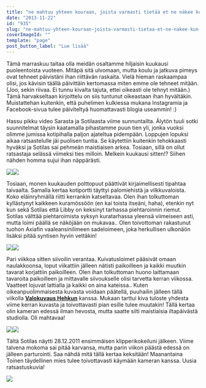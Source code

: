 ```yaml
---
title: "ne mahtuu yhteen kouraan, joista varmasti tietää et ne näkee kun ne katsoo."
date: "2013-11-22"
id: "935"
slug: "ne-mahtuu-yhteen-kouraan-joista-varmasti-tietaa-et-ne-nakee-kun-ne-katsoo"
coverImageId: ""
template: "page"
post_button_label: "Lue lisää"
---
```


Tämä marraskuu taitaa olla meidän osaltamme hiljaisin kuukausi puoleentoista vuoteen. Mitäpä sitä ulvomaan, mutta koulu ja jatkuva pimeys ovat tehneet päivistäni ihan riittävän raskaita. Vielä hieman raskaampaa olisi, jos kävisin täällä päivittäin kertomassa miten emme ole tehneet mitään. (Joo, sekin riivaa. Ei tunnu kivalta tajuta, ettei oikeasti ole tehnyt mitään.) Tämä harvakseltaan kirjoittelu on siis tuntunut oikeastaan ihan hyvältäkin. Muistattehan kuitenkin, että puhelimen kulkiessa mukana Instagramia ja Facebook-sivua tulee päiviteltyä huomattavasti blogia useammin! :)

  

  
Hassu pikku video Sarasta ja Sotilaasta viime sunnuntailta. Älytön tuuli sotki suunnitelmat täysin kaatamalla pihastamme puun tien yli, jonka vuoksi olimme jumissa kotipihalla paljon ajateltua pidempään. Loppujen lopuksi aikaa ratsastelulle jäi puolisen tuntia. Se käytettiin kuitenkin tehokkaasti hyväksi ja Sotilas sai pehmeän maistiaisen arkea. Tosiaan, sillä on ollut ratsastaja selässä viimeksi ties milloin. Melkein kuukausi sitten!? Siihen nähden homma sujui ihan näppärästi.  
  

[![](images/IMG_1866.png)](http://3.bp.blogspot.com/-ghJZIGw3188/Uo-su3OgvUI/AAAAAAAAHXc/QoVEs-55TPQ/s1600/IMG_1866.png)[![](images/IMG_1906.png)](http://2.bp.blogspot.com/-ddW8Nm-X7yM/Uo-svEx6YSI/AAAAAAAAHXg/H31kK7qOVoE/s1600/IMG_1906.png)

  
Tosiaan, monen kuukauden polttopuut päättivät kirjaimellisesti tipahtaa taivaalta. Samalla kertaa kotiportti täyttyi palomiehistä ja vilkkuvaloista. Koko eläinryhmällä riitti kerrankin katseltavaa. Olen ihan tolkuttoman kyllästynyt kaikkeen kuramössöön (en kai toista itseäni, haha), etenkin nyt kun sekä Sotilas että Libby on keksinyt tarhassa piehtaroinnin riemut. Sotilas välttää piehtaroimista syksyn kuratarhassa yleensä viimeiseen asti, mutta loimi päällä se näköjään on mukavaa.. Olen toivottoman rakastunut tuohon Axiafin vaaleansinilimeen sadeloimeen, joka herkullisen ulkonäön lisäksi pitää syntisen hyvin vettäkin!  
  

[![](images/IMG_1532.png)](http://3.bp.blogspot.com/-SGTMhfI2b58/Uo-surv5lwI/AAAAAAAAHXk/s9zNqvQHyMw/s1600/IMG_1532.png)[![](images/IMG_2092.png)](http://2.bp.blogspot.com/-67FNhrQ3CRI/Uo-svdqeEHI/AAAAAAAAHX0/3SW2e-WiwtE/s1600/IMG_2092.png)

  
Pari viikkoa sitten siivoilin verantaa. Kuivatusloimet pääsivät omaan naulakkoonsa, loput viikattiin jälleen nätisti paikoilleen ja kaikki muutkin tavarat korjattiin paikoilleen. Olen ihan tolkuttoman huono laittamaan tavaroita paikoilleen ja mittavalle siivoukselle olisi tarvetta kerran viikossa. Vaatteet lojuvat lattialla ja kaikki on aina kateissa.. Kuten oikeanpuolimmaisesta kuvasta voidaan päätellä, puuhailin jälleen tällä viikolla [**Valokuvaus Hehkun**](http://valokuvaushehku.fi/) kanssa. Mukaan tarttui kiva tuloste yhdesta viime kerran kuvasta ja toivottavasti pian esille tulee muutakin! Tällä kertaa olin kameran edessä ilman hevosta, mutta saatte silti maistiaisia iltapäivästä studiolla. Oli mahtavaa!  
  

[![](images/S2+(9).png)](http://3.bp.blogspot.com/-RWjX9I-90pI/Uo-yDv9Yq1I/AAAAAAAAHYE/4IW7l6v2oT0/s1600/S2+(9).png)[![](images/S2+(16).png)](http://2.bp.blogspot.com/-pPaJpmgZ09A/Uo-yD2G0BjI/AAAAAAAAHYI/5lAW_R9wXuQ/s1600/S2+(16).png)

  
Tältä Sotilas näytti 28.12.2011 ensimmäisen klipperikokeiluni jälkeen. Viime talvena mokoma sai pitää karvansa, mutta parin viikon päästä edessä on jälleen parturointi. Saa nähdä mitä tällä kertaa keksitään! Maanantaina Toinen täydellinen mies tulee toivottavasti käymään kameran kanssa. Uusia ratsastuskuvia!  
  

[![](images/ak.png)](http://2.bp.blogspot.com/-NRJSkjLte94/Uo-ytA4FufI/AAAAAAAAHYY/-RTBeTqEnIk/s1600/ak.png)
